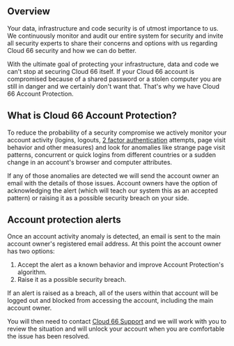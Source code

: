 

## Overview

Your data, infrastructure and code security is of utmost importance to us. We continuously monitor and audit our entire system for security and invite all security experts to share their concerns and options with us regarding Cloud 66 security and how we can do better.

With the ultimate goal of protecting your infrastructure, data and code we can't stop at securing Cloud 66 itself. If your Cloud 66 account is compromised because of a shared password or a stolen computer you are still in danger and we certainly don't want that. That's why we have Cloud 66 Account Protection.


## What is Cloud 66 Account Protection?

To reduce the probability of a security compromise we actively monitor your account activity (logins, logouts, [2 factor authentication](/{{page.collection}}/account/two-factor-authentication.html) attempts, page visit behavior and other measures) and look for anomalies like strange page visit patterns, concurrent or quick logins from different countries or a sudden change in an account's browser and computer attributes. 

If any of those anomalies are detected we will send the account owner an email with the details of those issues. Account owners have the option of acknowledging the alert (which will teach our system this as an accepted pattern) or raising it as a possible security breach on your side.

## Account protection alerts

Once an account activity anomaly is detected, an email is sent to the main account owner's registered email address. At this point the account owner has two options:

1. Accept the alert as a known behavior and improve Account Protection's algorithm.
2. Raise it as a possible security breach.

If an alert is raised as a breach, all of the users within that account will be logged out and blocked from accessing the account, including the main account owner. 

You will then need to contact [Cloud 66 Support](mailto:support@cloud66.com) and we will work with you to review the situation and will unlock your account when you are comfortable the issue has been resolved.

